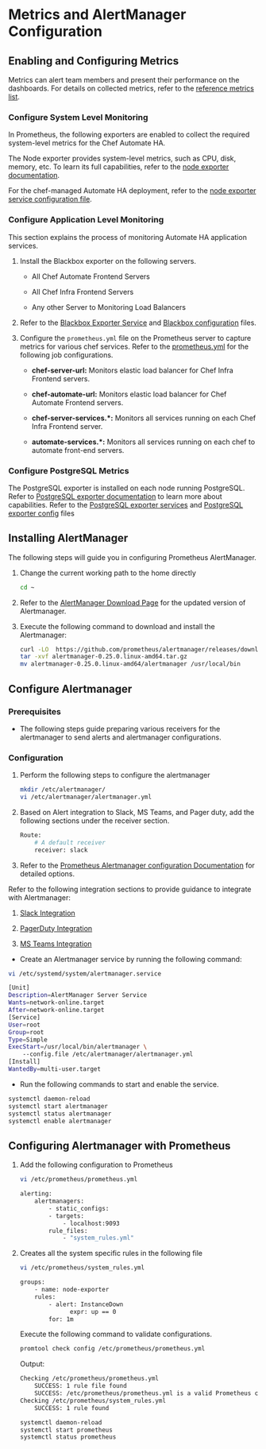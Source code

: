 
# Metrics and AlertManager Configuration

## Enabling and Configuring Metrics

Metrics can alert team members and present their performance on the dashboards. For details on collected metrics, refer to the [reference metrics list](./Prometheus_Reference_Metrics_List.md).

### Configure System Level Monitoring

In Prometheus, the following exporters are enabled to collect the required system-level metrics for the Chef Automate HA.

The Node exporter provides system-level metrics, such as CPU, disk, memory, etc. To learn its full capabilities, refer to the [node exporter documentation](https://github.com/prometheus/node_exporter).

For the chef-managed Automate HA deployment, refer to the [node exporter service configuration file](./exporter_service_files/node_exporter.service).

### Configure Application Level Monitoring

This section explains the process of monitoring Automate HA application services.

1. Install the Blackbox exporter on the following servers.

    * All Chef Automate Frontend Servers

    * All Chef Infra Frontend Servers

    * Any other Server to Monitoring Load Balancers

1. Refer to the [Blackbox Exporter Service](./exporter_service_files/blackbox_exporter.service) and [Blackbox configuration](./exporter_configs/blackbox_exporter.yml) files.

1. Configure the `prometheus.yml` file on the Prometheus server to capture metrics for various chef services. Refer to the [prometheus.yml](./prometheus.yml) for the following job configurations.

    * **chef-server-url:** Monitors elastic load balancer for Chef Infra Frontend servers.

    * **chef-automate-url:**  Monitors elastic load balancer for Chef Automate Frontend servers.

    * **chef-server-services.*:** Monitors all services running on each Chef Infra Frontend server.

    * **automate-services.*:** Monitors all services running on each chef to automate front-end servers.

### Configure PostgreSQL Metrics

The PostgreSQL exporter is installed on each node running PostgreSQL. Refer to [PostgreSQL exporter documentation](https://github.com/prometheus-community/postgres_exporter) to learn more about capabilities. Refer to the [PostgreSQL exporter services](./exporter_service_files/postgres_exporter.service) and [PostgreSQL exporter config](./exporter_configs/postgres_exporter.env) files

## Installing AlertManager

The following steps will guide you in configuring Prometheus AlertManager.

1. Change the current working path to the home directly

    ```sh
    cd ~
    ```

1. Refer to the [AlertManager Download Page](https://prometheus.io/download/#alertmanager) for the updated version of Alertmanager.

1. Execute the following command to download and install the Alertmanager:

    ```sh
    curl -LO  https://github.com/prometheus/alertmanager/releases/download/v0.25.0/alertmanager-0.25.0.linux-amd64.tar.gz
    tar -xvf alertmanager-0.25.0.linux-amd64.tar.gz
    mv alertmanager-0.25.0.linux-amd64/alertmanager /usr/local/bin
    ```

## Configure Alertmanager

### Prerequisites

* The following steps guide preparing various receivers for the alertmanager to send alerts and alertmanager configurations.

### Configuration

1. Perform the following steps to configure the alertmanager

    ```sh
    mkdir /etc/alertmanager/
    vi /etc/alertmanager/alertmanager.yml
    ```

1. Based on Alert integration to Slack, MS Teams, and Pager duty, add the following sections under the receiver section.

    ```sh
    Route:
        # A default receiver
        receiver: slack
    ```

1. Refer to the [Prometheus Alertmanager configuration Documentation](https://prometheus.io/docs/alerting/latest/configuration/) for detailed options.

Refer to the following integration sections to provide guidance to integrate with Alertmanager:

1. [Slack Integration](./prometheus_slack_Integration_and_Notification.md)

1. [PagerDuty Integration](./prometheus_PagerDuty_Integration_and_Notification.md)

1. [MS Teams Integration](./prometheus_msteams_Integration_and_Notification.md)

* Create an Alertmanager service by running the following command:

```sh
vi /etc/systemd/system/alertmanager.service
```

```sh
[Unit]
Description=AlertManager Server Service
Wants=network-online.target
After=network-online.target
[Service]
User=root
Group=root
Type=Simple
ExecStart=/usr/local/bin/alertmanager \
    --config.file /etc/alertmanager/alertmanager.yml
[Install]
WantedBy=multi-user.target
```

* Run the following commands to start and enable the service.

```sh
systemctl daemon-reload
systemctl start alertmanager
systemctl status alertmanager
systemctl enable alertmanager
```

## Configuring Alertmanager with Prometheus

1. Add the following configuration to Prometheus

    ```sh
    vi /etc/prometheus/prometheus.yml
    ```

    ```sh
    alerting:
        alertmanagers:
            - static_configs:
            - targets:
                - localhost:9093
            rule_files:
                - "system_rules.yml"
    ```

1. Creates all the system specific rules in the following file

    ```sh
    vi /etc/prometheus/system_rules.yml
    ```

    ```sh
    groups:
        - name: node-exporter
        rules:
            - alert: InstanceDown
                  expr: up == 0
            for: 1m
    ```

    Execute the following command to validate configurations.

    ```sh
    promtool check config /etc/prometheus/prometheus.yml
    ```

    Output:

    ```sh
    Checking /etc/prometheus/prometheus.yml
        SUCCESS: 1 rule file found
        SUCCESS: /etc/prometheus/prometheus.yml is a valid Prometheus config file syntax
    Checking /etc/prometheus/system_rules.yml
        SUCCESS: 1 rule found
    ```

    ```sh
    systemctl daemon-reload
    systemctl start prometheus
    systemctl status prometheus
    ```

